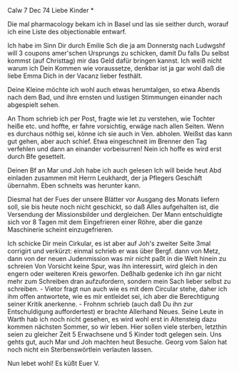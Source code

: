  Calw 7 Dec 74
Liebe Kinder <Fried>*

Die mal pharmacology bekam ich in Basel und las sie seither durch, worauf ich eine Liste des objectionable entwarf.

Ich habe im Sinn Dir durch Emilie Sch die ja am Donnerstg nach Ludwgshf will 3 coupons amer'schen Ursprungs zu schicken, damit Du falls Du selbst kommst (auf Christtag) mir das Geld dafür bringen kannst. Ich weiß nicht warum ich Dein Kommen wie voraussetze, denkbar ist ja gar wohl daß die liebe Emma Dich in der Vacanz lieber festhält.

Deine Kleine möchte ich wohl auch etwas herumtalgen, so etwa Abends nach dem Bad, und ihre ernsten und lustigen Stimmungen einander nach abgespielt sehen.

An Thom schrieb ich per Post, fragte wie let zu verstehen, wie Tochter heiße etc. und hoffte, er fahre vorsichtig, erwäge nach allen Seiten. Wenn es durchaus nöthig sei, könne ich sie auch in Ven. abholen. Weißst das kann gut gehen, aber auch schief. Etwa eingeschneit im Brenner den Tag verfehlen und dann an einander vorbeisurren! Nein ich hoffe es wird erst durch Bfe gesettelt.

Deinen Bf an Mar und Joh habe ich auch gelesen Ich will beide heut Abd einladen zusammen mit Herrn Leukhardt, der ja Pflegers Geschäft übernahm. Eben schneits was herunter kann.

Diesmal hat der Fues der unsere Blätter vor Ausgang des Monats liefern soll, sie bis heute noch nicht geschickt, so daß Alles aufgehalten ist, die Versendung der Missionsbilder und dergleichen. Der Mann entschuldigte sich vor 8 Tagen mit dem Eingefrieren einer Röhre, aber die ganze Maschinerie scheint einzugefrieren.

Ich schicke Dir mein Cirkular, es ist aber auf Joh's zweiter Seite 3mal corrigirt und verkürzt: einmal schrieb er was über Bergf. dann von Metz, dann von der neuen Judenmission was mir nicht paßt in die Welt hinein zu schreien Von Vorsicht keine Spur, was ihn interessirt, wird gleich in den engern oder weiteren Kreis geworfen. Deßhalb gedenke ich ihn gar nicht mehr zum Schreiben dran aufzufordern, sondern mein Sach lieber selbst zu schreiben. - Vietor fragt nun auch wie es mit dem Circular stehe, daher ich ihm offen antwortete, wie es mir entleidet sei, ich aber die Berechtigung seiner Kritik anerkenne. - Frohnm schrieb (auch daß Du ihn zur Entschuldigung auffordertest) er brachte Allerhand Neues. Seine Leute in Warth hab ich noch nicht gesehen, es wird wohl erst in Altensteig dazu kommen nächsten Sommer, so wir leben. Hier sollen viele sterben, letzthin seien zu gleicher Zeit 5 Erwachsene und 5 Kinder todt gelegen sein. Uns gehts gut, auch Mar und Joh machten heut Besuche. Georg vom Salon hat noch nicht ein Sterbenswörtlein verlauten lassen.

Nun lebet wohl! Es küßt
 Euer V.
